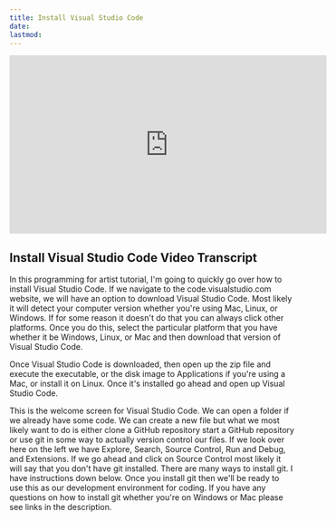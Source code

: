```yaml
---
title: Install Visual Studio Code
date:
lastmod:
---
```


<div class="iframe-16-9-container">
<iframe class="youTubeIframe" width="560" height="315" src="https://www.youtube.com/embed/HDhPln-pccQ?si=KytCfA1Kt8qMEV46?rel=0" title="YouTube video player" frameborder="0" allow="accelerometer; autoplay; clipboard-write; encrypted-media; gyroscope; picture-in-picture; web-share" allowfullscreen></iframe>
</div>

## Install Visual Studio Code Video Transcript

In this programming for artist tutorial, I'm going to quickly go over how to install Visual Studio Code. If we navigate to the code.visualstudio.com website, we will have an option to download Visual Studio Code. Most likely it will detect your computer version whether you're using Mac, Linux, or Windows. If for some reason it doesn't do that you can always click other platforms. Once you do this, select the particular platform that you have whether it be Windows, Linux, or Mac and then download that version of Visual Studio Code.

Once Visual Studio Code is downloaded, then open up the zip file and execute the executable, or the disk image to Applications if you're using a Mac, or install it on Linux. Once it's installed go ahead and open up Visual Studio Code.

This is the welcome screen for Visual Studio Code. We can open a folder if we already have some code. We can create a new file but what we most likely want to do is either clone a GitHub repository start a GitHub repository or use git in some way to actually version control our files. If we look over here on the left we have Explore, Search, Source Control, Run and Debug, and Extensions. If we go ahead and click on Source Control most likely it will say that you don't have git installed. There are many ways to install git. I have instructions down below. Once you install git then we'll be ready to use this as our development environment for coding. If you have any questions on how to install git whether you're on Windows or Mac please see links in the description.
